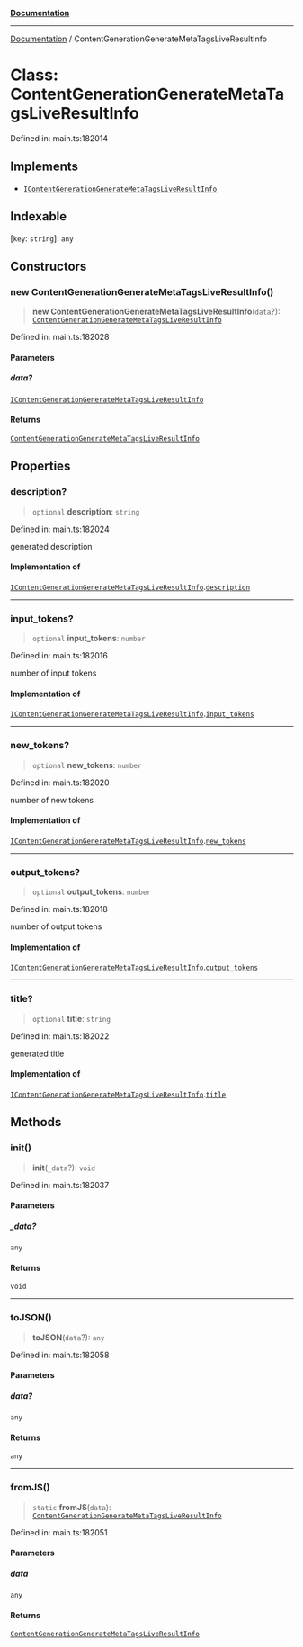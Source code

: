 [**Documentation**](../README.md)

***

[Documentation](../README.md) / ContentGenerationGenerateMetaTagsLiveResultInfo

# Class: ContentGenerationGenerateMetaTagsLiveResultInfo

Defined in: main.ts:182014

## Implements

- [`IContentGenerationGenerateMetaTagsLiveResultInfo`](../interfaces/IContentGenerationGenerateMetaTagsLiveResultInfo.md)

## Indexable

\[`key`: `string`\]: `any`

## Constructors

### new ContentGenerationGenerateMetaTagsLiveResultInfo()

> **new ContentGenerationGenerateMetaTagsLiveResultInfo**(`data`?): [`ContentGenerationGenerateMetaTagsLiveResultInfo`](ContentGenerationGenerateMetaTagsLiveResultInfo.md)

Defined in: main.ts:182028

#### Parameters

##### data?

[`IContentGenerationGenerateMetaTagsLiveResultInfo`](../interfaces/IContentGenerationGenerateMetaTagsLiveResultInfo.md)

#### Returns

[`ContentGenerationGenerateMetaTagsLiveResultInfo`](ContentGenerationGenerateMetaTagsLiveResultInfo.md)

## Properties

### description?

> `optional` **description**: `string`

Defined in: main.ts:182024

generated description

#### Implementation of

[`IContentGenerationGenerateMetaTagsLiveResultInfo`](../interfaces/IContentGenerationGenerateMetaTagsLiveResultInfo.md).[`description`](../interfaces/IContentGenerationGenerateMetaTagsLiveResultInfo.md#description)

***

### input\_tokens?

> `optional` **input\_tokens**: `number`

Defined in: main.ts:182016

number of input tokens

#### Implementation of

[`IContentGenerationGenerateMetaTagsLiveResultInfo`](../interfaces/IContentGenerationGenerateMetaTagsLiveResultInfo.md).[`input_tokens`](../interfaces/IContentGenerationGenerateMetaTagsLiveResultInfo.md#input_tokens)

***

### new\_tokens?

> `optional` **new\_tokens**: `number`

Defined in: main.ts:182020

number of new tokens

#### Implementation of

[`IContentGenerationGenerateMetaTagsLiveResultInfo`](../interfaces/IContentGenerationGenerateMetaTagsLiveResultInfo.md).[`new_tokens`](../interfaces/IContentGenerationGenerateMetaTagsLiveResultInfo.md#new_tokens)

***

### output\_tokens?

> `optional` **output\_tokens**: `number`

Defined in: main.ts:182018

number of output tokens

#### Implementation of

[`IContentGenerationGenerateMetaTagsLiveResultInfo`](../interfaces/IContentGenerationGenerateMetaTagsLiveResultInfo.md).[`output_tokens`](../interfaces/IContentGenerationGenerateMetaTagsLiveResultInfo.md#output_tokens)

***

### title?

> `optional` **title**: `string`

Defined in: main.ts:182022

generated title

#### Implementation of

[`IContentGenerationGenerateMetaTagsLiveResultInfo`](../interfaces/IContentGenerationGenerateMetaTagsLiveResultInfo.md).[`title`](../interfaces/IContentGenerationGenerateMetaTagsLiveResultInfo.md#title)

## Methods

### init()

> **init**(`_data`?): `void`

Defined in: main.ts:182037

#### Parameters

##### \_data?

`any`

#### Returns

`void`

***

### toJSON()

> **toJSON**(`data`?): `any`

Defined in: main.ts:182058

#### Parameters

##### data?

`any`

#### Returns

`any`

***

### fromJS()

> `static` **fromJS**(`data`): [`ContentGenerationGenerateMetaTagsLiveResultInfo`](ContentGenerationGenerateMetaTagsLiveResultInfo.md)

Defined in: main.ts:182051

#### Parameters

##### data

`any`

#### Returns

[`ContentGenerationGenerateMetaTagsLiveResultInfo`](ContentGenerationGenerateMetaTagsLiveResultInfo.md)
